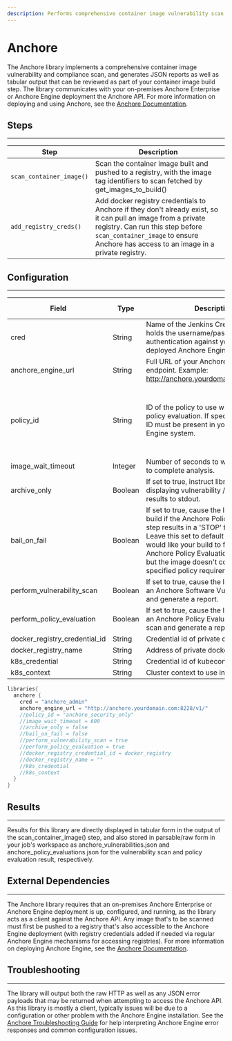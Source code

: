 ```yaml
---
description: Performs comprehensive container image vulnerability scan and compliance policy evaluation using your Anchore Enterprise or Anchore Engine installation
---
```


# Anchore

The Anchore library implements a comprehensive container image vulnerability and compliance scan,
and generates JSON reports as well as tabular output that can be reviewed as part of your container image build step.
The library communicates with your on-premises Anchore Enterprise or Anchore Engine deployment the Anchore API.
For more information on deploying and using Anchore, see the [Anchore Documentation](https://docs.anchore.com).

## Steps

---

| Step | Description |
| ----------- | ----------- |
| ``scan_container_image()`` | Scan the container image built and pushed to a registry, with the image tag identifiers to scan fetched by get_images_to_build() |
| ``add_registry_creds()`` | Add docker registry credentials to Anchore if they don't already exist, so it can pull an image from a private registry. Can run this step before `scan_container_image` to ensure Anchore has access to an image in a private registry. |

## Configuration

---

| Field | Type | Description | Default Value |
| ----------- | ----------- | ----------- | ----------- |
| cred | String | Name of the Jenkins Credential that holds the username/password for authentication against your locally deployed Anchore Engine | None (required to be specified) |
| anchore_engine_url | String | Full URL of your Anchore Engine API endpoint. Example: <http://anchore.yourdomain.com:8228/v1/> | None (required to be specified) |
| policy_id | String | ID of the policy to use when performing policy evaluation. If specified, the policy ID must be present in your Anchore Engine system. |  default (will use the currently default/active policy configured in your Anchore Engine)
| image_wait_timeout | Integer | Number of seconds to wait for an image to complete analysis. | 300 |
| archive_only | Boolean | If set to true, instruct library to skip displaying vulnerability / policy evaluation results to stdout. | false |
| bail_on_fail | Boolean | If set to true, cause the library to fail the build if the Anchore Policy Evaluation step results in a 'STOP' final action. Leave this set to default (true) if you would like your build to fail when your Anchore Policy Evaluation is successful, but the image doesn't conform to your specified policy requirements. | true |
| perform_vulnerability_scan | Boolean | If set to true, cause the library to perform an Anchore Software Vulnerability scan and generate a report. | true |
| perform_policy_evaluation | Boolean | If set to true, cause the library to perform an Anchore Policy Evaluation compliance scan and generate a report. | true |
| docker_registry_credential_id | String | Credential id of private docker registry | true |
| docker_registry_name | String | Address of private docker registry | true |
| k8s_credential | String | Credential id of kubeconfig credential | true |
| k8s_context | String | Cluster context to use in kubeconfig | true |

```groovy
libraries{
  anchore {
    cred = "anchore_admin"
    anchore_engine_url = "http://anchore.yourdomain.com:8228/v1/"
    //policy_id = "anchore_security_only"
    //image_wait_timeout = 600
    //archive_only = false
    //bail_on_fail = false
    //perform_vulnerability_scan = true
    //perform_policy_evaluation = true
    //docker_registry_credential_id = docker_registry
    //docker_registry_name = ""
    //k8s_credential
    //k8s_context
  }
}
```

## Results

---

Results for this library are directly displayed in tabular form in the output of the scan_container_image() step,
and also stored in parsable/raw form in your job's workspace as anchore_vulnerabilities.json and
anchore_policy_evaluations.json for the vulnerability scan and policy evaluation result, respectively.

## External Dependencies

---

The Anchore library requires that an on-premises Anchore Enterprise or Anchore Engine deployment is up,
configured, and running, as the library acts as a client against the Anchore API.
Any image that's to be scanned must first be pushed to a registry that's also accessible to the Anchore Engine deployment
(with registry credentials added if needed via regular Anchore Engine mechanisms for accessing registries).
For more information on deploying Anchore Engine, see the [Anchore Documentation](https://docs.anchore.com).

## Troubleshooting

---

The library will output both the raw HTTP as well as any JSON error payloads that may be returned when attempting to access the Anchore API.
As this library is mostly a client, typically issues will be due to a configuration or other problem with the Anchore Engine installation.
See the [Anchore Troubleshooting Guide](https://docs.anchore.com/current/docs/troubleshooting/) for help interpreting Anchore Engine error responses and common configuration issues.
